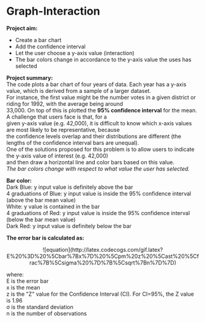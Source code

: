 # Graph-Interaction

**Project aim:**
* Create a bar chart
* Add the confidence interval
* Let the user choose a y-axis value (interaction)
* The bar colors change in accordance to the y-axis value the uses has selected  
  
**Project summary:**  
The code plots a bar chart of four years of data. Each year has a y-axis value, which is derived from a sample of a larger dataset.  
For instance, the first value might be the number votes in a given district or riding for 1992, with the average being around  
33,000. On top of this is plotted the **95% confidence interval** for the mean. A challenge that users face is that, for a  
given y-axis value (e.g. 42,000), it is difficult to know which x-axis values are most likely to be representative, because  
the confidence levels overlap and their distributions are different (the lengths of the confidence interval bars are unequal).  
One of the solutions proposed for this problem is to allow users to indicate the y-axis value of interest (e.g. 42,000)  
and then draw a horizontal line and color bars based on this value.  
*The bar colors change with respect to what value the user has selected.*  
  
**Bar color:**  
Dark Blue: y input value is definitely above the bar  
4 graduations of Blue: y input value is inside the 95% confidence interval (above the bar mean value)  
White: y value is contained in the bar  
4 graduations of Red: y input value is inside the 95% confidence interval (below the bar mean value)  
Dark Red: y input value is definitely below the bar 
  
**The error bar is calculated as:**  
   
<center>![equation](http://latex.codecogs.com/gif.latex?E%20%3D%20%5Cbar%7Bx%7D%20%5Cpm%20z%20%5Cast%20%5Cfrac%7B%5Csigma%20%7D%7B%5Csqrt%7Bn%7D%7D)</center>

where:  
E is the error bar  
x is the mean  
z is the "Z" value for the Confidence Interval (CI). For CI=95%, the Z value is 1.96  
&sigma; is the standard deviation  
n is the number of observations  
